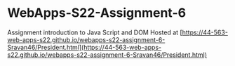 # WebApps-S22-Assignment-6
Assignment introduction to Java Script and DOM
Hosted at [https://44-563-web-apps-s22.github.io/webapps-s22-assignment-6-Sravan46/President.html](https://44-563-web-apps-s22.github.io/webapps-s22-assignment-6-Sravan46/President.html)
